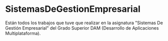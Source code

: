 # SistemasDeGestionEmpresarial
Están todos los trabajos que tuve que realizar en la asignatura "Sistemas De Gestión Empresarial" del Grado Superior DAM (Desarrollo de Aplicaciones Multiplataforma).
